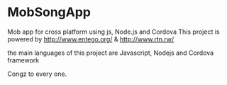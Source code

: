 # MobSongApp
Mob app for cross platform using js, Node.js and Cordova
This project is powered by http://www.entego.org/ & http://www.rtn.rw/

the main languages of this project are Javascript, Nodejs and Cordova framework


Congz to every one.
